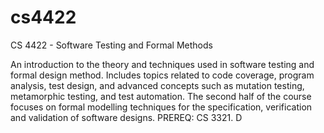 # cs4422

CS 4422 - Software Testing and Formal Methods

An introduction to the theory and techniques used in software testing and formal design method. Includes topics related to code coverage, program analysis, test design, and advanced concepts such as mutation testing, metamorphic testing, and test automation. The second half of the course focuses on formal modelling techniques for the specification, verification and validation of software designs. PREREQ: CS 3321. D
